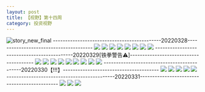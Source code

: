 ```yaml
---
layout: post
title: 【视野】第十四周
category: 投资视野
---
```

![story_new_final](http://r8s97vm6g.hd-bkt.clouddn.com/img/story_new_final_0322.png)
--------------------------------------------20220328---------------------------------------
![](http://r8s97vm6g.hd-bkt.clouddn.com/img/factors-220328-1.png)
![](http://r8s97vm6g.hd-bkt.clouddn.com/img/factors-220328-2.png)
![](http://r8s97vm6g.hd-bkt.clouddn.com/img/factors-220328-3.png)
![](http://r8s97vm6g.hd-bkt.clouddn.com/img/factors-220328-4.png)
![](http://r8s97vm6g.hd-bkt.clouddn.com/img/factors-220328-5.png)
![](http://r8s97vm6g.hd-bkt.clouddn.com/img/factors-220328-6.png)
![](http://r8s97vm6g.hd-bkt.clouddn.com/img/factors-220328-7.png)
![](http://r8s97vm6g.hd-bkt.clouddn.com/img/factors-220328-8.png)
--------------------------------------------20220329[铁拳警告⚠️]---------------------------------------
![](http://r8s97vm6g.hd-bkt.clouddn.com/img/factors-220329-9.PNG)
![](http://r8s97vm6g.hd-bkt.clouddn.com/img/factors-220329-8.png)
![](http://r8s97vm6g.hd-bkt.clouddn.com/img/factors-220329-1.png)
![](http://r8s97vm6g.hd-bkt.clouddn.com/img/factors-220329-2.png)
![](http://r8s97vm6g.hd-bkt.clouddn.com/img/factors-220329-3.png)
![](http://r8s97vm6g.hd-bkt.clouddn.com/img/factors-220329-4.png)
![](http://r8s97vm6g.hd-bkt.clouddn.com/img/factors-220329-5.png)
![](http://r8s97vm6g.hd-bkt.clouddn.com/img/factors-220329-6.png)
![](http://r8s97vm6g.hd-bkt.clouddn.com/img/factors-220329-7.png)
--------------------------------------------20220330【!!!】---------------------------------------
![](http://r8s97vm6g.hd-bkt.clouddn.com/img/factors-220330-3.png)
![](http://r8s97vm6g.hd-bkt.clouddn.com/img/factors-220330-4.png)
![](http://r8s97vm6g.hd-bkt.clouddn.com/img/factors-220330-5.png)
![](http://r8s97vm6g.hd-bkt.clouddn.com/img/factors-220330-6.png)
![](http://r8s97vm6g.hd-bkt.clouddn.com/img/factors-220330-7.png)
--------------------------------------------20220331---------------------------------------------
![](http://r8s97vm6g.hd-bkt.clouddn.com/img/factors-220331-1.png)
![](http://r8s97vm6g.hd-bkt.clouddn.com/img/factors-220331-2.png)
![](http://r8s97vm6g.hd-bkt.clouddn.com/img/factors-220331-3.png)

  




